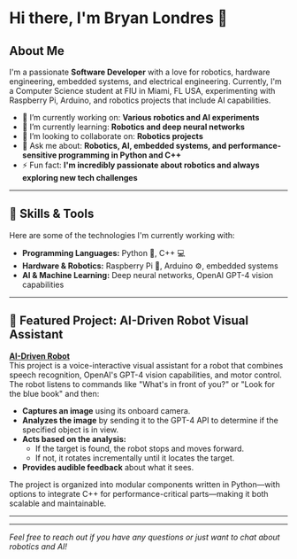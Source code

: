 <!-- Header Section -->
# Hi there, I'm Bryan Londres 👋

<!-- Subheader -->
## About Me
I'm a passionate **Software Developer** with a love for robotics, hardware engineering, embedded systems, and electrical engineering. Currently, I'm a Computer Science student at FIU in Miami, FL USA, experimenting with Raspberry Pi, Arduino, and robotics projects that include AI capabilities.

- 🔭 I’m currently working on: **Various robotics and AI experiments**
- 🌱 I’m currently learning: **Robotics and deep neural networks**
- 🤝 I’m looking to collaborate on: **Robotics projects**
- 💬 Ask me about: **Robotics, AI, embedded systems, and performance-sensitive programming in Python and C++**
- ⚡ Fun fact: **I'm incredibly passionate about robotics and always exploring new tech challenges**

---

## 🚀 Skills & Tools
Here are some of the technologies I'm currently working with:
- **Programming Languages:** Python 🐍, C++ 💻
- **Hardware & Robotics:** Raspberry Pi 🍓, Arduino ⚙️, embedded systems
- **AI & Machine Learning:** Deep neural networks, OpenAI GPT-4 vision capabilities

---

## 🔧 Featured Project: AI-Driven Robot Visual Assistant
**[AI-Driven Robot](https://github.com/blondon1/ai-driven-robot)**  
This project is a voice-interactive visual assistant for a robot that combines speech recognition, OpenAI's GPT-4 vision capabilities, and motor control. The robot listens to commands like "What's in front of you?" or "Look for the blue book" and then:

- **Captures an image** using its onboard camera.
- **Analyzes the image** by sending it to the GPT-4 API to determine if the specified object is in view.
- **Acts based on the analysis:**  
  - If the target is found, the robot stops and moves forward.  
  - If not, it rotates incrementally until it locates the target.
- **Provides audible feedback** about what it sees.

The project is organized into modular components written in Python—with options to integrate C++ for performance-critical parts—making it both scalable and maintainable.

---



---

*Feel free to reach out if you have any questions or just want to chat about robotics and AI!*

